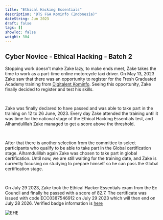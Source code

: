 ```yaml
---
title: "Ethical Hacking Essentials"
description: "DTS FGA Kominfo (Indonesia)"
dateString: Jun 2023
draft: false
tags: []
showToc: false
weight: 304
--- 
```


## Cyber Novice - Ethical Hacking - Batch 2

Stopping work doesn't make Zake lazy, to make ends meet, Zake takes the time to work as a part-time online motorcycle taxi driver. On May 13, 2023 Zake saw that there was an opportunity to register for the Fresh Graduated Academy training from [Digitalent Kominfo](https://digitalent.kominfo.go.id/). Seeing this opportunity, Zake finally decided to register and test his skills.

<br>

Zake was finally declared to have passed and was able to take part in the training on 12 to 26 June, 2023. Every day Zake attended the training until it was time for the national stage of the Ethical Hacking Essentials test, and Alhamdulillah Zake managed to get a score above the threshold.

<br>

After that there is another selection from the committee to select participants who qualify to be able to take part in the Global certification stage. Alhamdulillah again Zake was chosen to take part in global certification. Until now, we are still waiting for the training date, and Zake is currently focusing on studying to prepare himself so he can pass the Global certification stage.

<br>

On July 29 2023, Zake took the Ethical Hacker Essentials exam from the Ec Council and finally he passed with a score of 82.7. The certificate was issued with code ECC0387546912 on July 29 2023 which will then end on July 28 2026. Verified badge information is [here](https://aspen.eccouncil.org/VerifyBadge?&type=certification&a=wAaU9d6jF68dIS+nSnzcufj+bNRL93lEYuMKuOSbMwQ=)

![EHE](/experience/digitalent/EHE-_logo.jpg#center)

